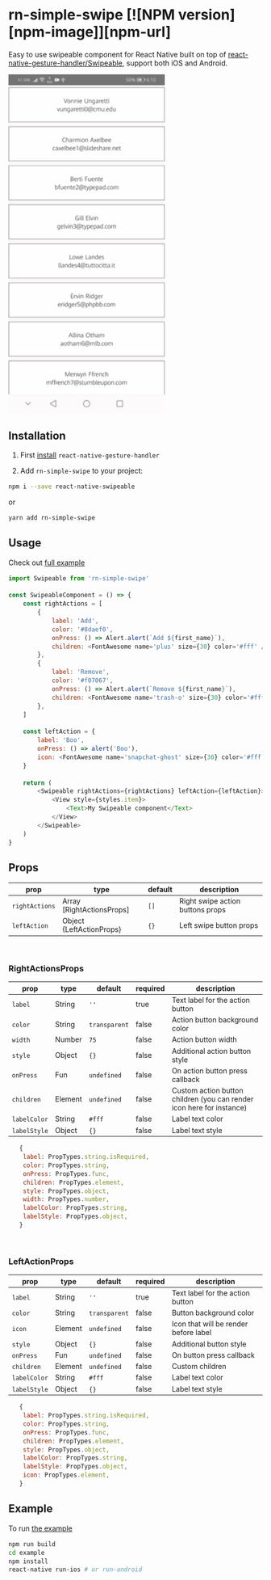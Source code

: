 # rn-simple-swipe [![NPM version][npm-image]][npm-url]

Easy to use swipeable component for React Native built on top of [react-native-gesture-handler/Swipeable](https://docs.swmansion.com/react-native-gesture-handler/docs/api/components/swipeable/), support both iOS and Android.

<img src="./demo.gif" width="310">

## Installation

1. First [install](https://docs.swmansion.com/react-native-gesture-handler/docs/) `react-native-gesture-handler`

2. Add `rn-simple-swipe` to your project:

```sh
npm i --save react-native-swipeable
```

or

```sh
yarn add rn-simple-swipe
```

## Usage

Check out [full example](https://github.com/disko998/rn-simple-swipe/blob/master/example/src/App.js)

```javascript
import Swipeable from 'rn-simple-swipe'

const SwipeableComponent = () => {
    const rightActions = [
        {
            label: 'Add',
            color: '#8daef0',
            onPress: () => Alert.alert(`Add ${first_name}`),
            children: <FontAwesome name='plus' size={30} color='#fff' />,
        },
        {
            label: 'Remove',
            color: '#f07067',
            onPress: () => Alert.alert(`Remove ${first_name}`),
            children: <FontAwesome name='trash-o' size={30} color='#fff' />,
        },
    ]

    const leftAction = {
        label: 'Boo',
        onPress: () => alert('Boo'),
        icon: <FontAwesome name='snapchat-ghost' size={30} color='#fff' />,
    }

    return (
        <Swipeable rightActions={rightActions} leftAction={leftAction}>
            <View style={styles.item}>
                <Text>My Swipeable component</Text>
            </View>
        </Swipeable>
    )
}
```

## Props

| prop           | type                      | default | description                      |
| -------------- | ------------------------- | ------- | -------------------------------- |
| `rightActions` | Array [RightActionsProps] | `[]`    | Right swipe action buttons props |
| `leftAction`   | Object {LeftActionProps}  | `{}`    | Left swipe button props          |

</br>

### RightActionsProps

| prop         | type    | default       | required | description                                                           |
| ------------ | ------- | ------------- | -------- | --------------------------------------------------------------------- |
| `label`      | String  | `''`          | true     | Text label for the action button                                      |
| `color`      | String  | `transparent` | false    | Action button background color                                        |
| `width`      | Number  | `75`          | false    | Action button width                                                   |
| `style`      | Object  | `{}`          | false    | Additional action button style                                        |
| `onPress`    | Fun     | `undefined`   | false    | On action button press callback                                       |
| `children`   | Element | `undefined`   | false    | Custom action button children (you can render icon here for instance) |
| `labelColor` | String  | `#fff`        | false    | Label text color                                                      |
| `labelStyle` | Object  | `{}`          | false    | Label text style                                                      |

```js
   {
	label: PropTypes.string.isRequired,
    color: PropTypes.string,
    onPress: PropTypes.func,
    children: PropTypes.element,
    style: PropTypes.object,
    width: PropTypes.number,
    labelColor: PropTypes.string,
    labelStyle: PropTypes.object,
   }
```

</br>

### LeftActionProps

| prop         | type    | default       | required | description                           |
| ------------ | ------- | ------------- | -------- | ------------------------------------- |
| `label`      | String  | `''`          | true     | Text label for the action button      |
| `color`      | String  | `transparent` | false    | Button background color               |
| `icon`       | Element | `undefined`   | false    | Icon that will be render before label |
| `style`      | Object  | `{}`          | false    | Additional button style               |
| `onPress`    | Fun     | `undefined`   | false    | On button press callback              |
| `children`   | Element | `undefined`   | false    | Custom children                       |
| `labelColor` | String  | `#fff`        | false    | Label text color                      |
| `labelStyle` | Object  | `{}`          | false    | Label text style                      |

```js
   {
    label: PropTypes.string.isRequired,
    color: PropTypes.string,
    onPress: PropTypes.func,
    children: PropTypes.element,
    style: PropTypes.object,
    labelColor: PropTypes.string,
    labelStyle: PropTypes.object,
    icon: PropTypes.element,
   }
```

## Example

To run [the example](https://github.com/disko998/rn-simple-swipe/blob/master/example)

```sh
npm run build
cd example
npm install
react-native run-ios # or run-android
```
